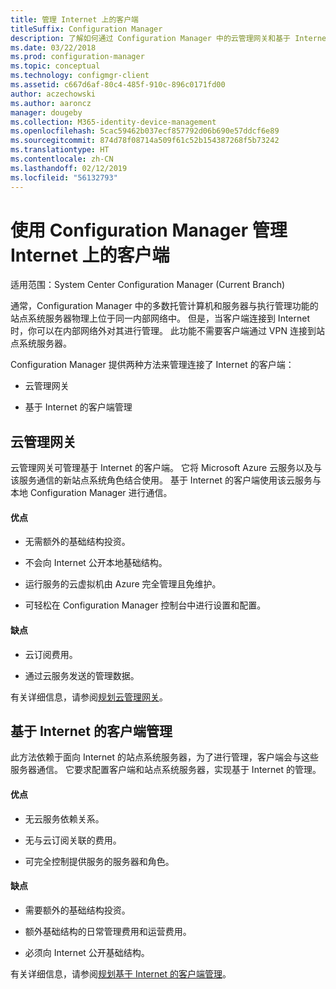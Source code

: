 ```yaml
---
title: 管理 Internet 上的客户端
titleSuffix: Configuration Manager
description: 了解如何通过 Configuration Manager 中的云管理网关和基于 Internet 的客户端管理来管理客户端。
ms.date: 03/22/2018
ms.prod: configuration-manager
ms.topic: conceptual
ms.technology: configmgr-client
ms.assetid: c667d6af-80c4-485f-910c-896c0171fd00
author: aczechowski
ms.author: aaroncz
manager: dougeby
ms.collection: M365-identity-device-management
ms.openlocfilehash: 5cac59462b037ecf857792d06b690e57ddcf6e89
ms.sourcegitcommit: 874d78f08714a509f61c52b154387268f5b73242
ms.translationtype: HT
ms.contentlocale: zh-CN
ms.lasthandoff: 02/12/2019
ms.locfileid: "56132793"
---
```

# <a name="manage-clients-on-the-internet-with-configuration-manager"></a>使用 Configuration Manager 管理 Internet 上的客户端

适用范围：System Center Configuration Manager (Current Branch)

通常，Configuration Manager 中的多数托管计算机和服务器与执行管理功能的站点系统服务器物理上位于同一内部网络中。 但是，当客户端连接到 Internet 时，你可以在内部网络外对其进行管理。 此功能不需要客户端通过 VPN 连接到站点系统服务器。

Configuration Manager 提供两种方法来管理连接了 Internet 的客户端：

-   云管理网关

-   基于 Internet 的客户端管理


## <a name="cloud-management-gateway"></a>云管理网关

云管理网关可管理基于 Internet 的客户端。 它将 Microsoft Azure 云服务以及与该服务通信的新站点系统角色结合使用。 基于 Internet 的客户端使用该云服务与本地 Configuration Manager 进行通信。

#### <a name="advantages"></a>优点  

-   无需额外的基础结构投资。  

-   不会向 Internet 公开本地基础结构。  

-   运行服务的云虚拟机由 Azure 完全管理且免维护。  

-   可轻松在 Configuration Manager 控制台中进行设置和配置。  

#### <a name="disadvantages"></a>缺点  

-   云订阅费用。  

-   通过云服务发送的管理数据。  

有关详细信息，请参阅[规划云管理网关](plan-cloud-management-gateway.md)。  



## <a name="internet-based-client-management"></a>基于 Internet 的客户端管理

此方法依赖于面向 Internet 的站点系统服务器，为了进行管理，客户端会与这些服务器通信。 它要求配置客户端和站点系统服务器，实现基于 Internet 的管理。

#### <a name="advantages"></a>优点  

-   无云服务依赖关系。  

-   无与云订阅关联的费用。  

-   可完全控制提供服务的服务器和角色。  

#### <a name="disadvantages"></a>缺点  

-   需要额外的基础结构投资。  

-   额外基础结构的日常管理费用和运营费用。  

-   必须向 Internet 公开基础结构。  

有关详细信息，请参阅[规划基于 Internet 的客户端管理](plan-internet-based-client-management.md)。  

